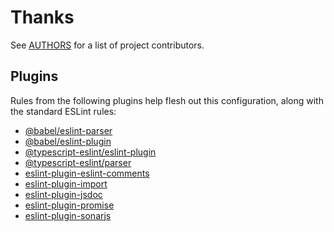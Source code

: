 # Thanks

See [AUTHORS][] for a list of project contributors.

## Plugins

Rules from the following plugins help flesh out this configuration, along with
the standard ESLint rules:

- [@babel/eslint-parser][]
- [@babel/eslint-plugin][]
- [@typescript-eslint/eslint-plugin][]
- [@typescript-eslint/parser][]
- [eslint-plugin-eslint-comments][]
- [eslint-plugin-import][]
- [eslint-plugin-jsdoc][]
- [eslint-plugin-promise][]
- [eslint-plugin-sonarjs][]

[@babel/eslint-parser]: https://npmjs.com/package/@babel/eslint-parser
[@babel/eslint-plugin]: https://npmjs.com/package/@babel/eslint-plugin
[@typescript-eslint/eslint-plugin]: https://npmjs.com/package/@typescript-eslint/eslint-plugin
[@typescript-eslint/parser]: https://npmjs.com/package/@typescript-eslint/parser
[authors]: AUTHORS.md
[eslint-plugin-eslint-comments]: https://npmjs.com/package/eslint-plugin-eslint-comments
[eslint-plugin-import]: https://npmjs.com/package/eslint-plugin-import
[eslint-plugin-jsdoc]: https://npmjs.com/package/eslint-plugin-jsdoc
[eslint-plugin-promise]: https://npmjs.com/package/eslint-plugin-promise
[eslint-plugin-sonarjs]: https://npmjs.com/package/eslint-plugin-sonarjs

